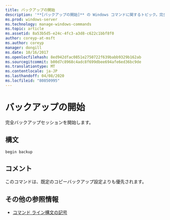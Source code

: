 ```yaml
---
title: バックアップの開始
description: '**[バックアップの開始]** の Windows コマンドに関するトピック。完全バックアップセッションを開始します。'
ms.prod: windows-server
ms.technology: manage-windows-commands
ms.topic: article
ms.assetid: 8a53b5d5-e24c-4fc3-a3d8-c622c1bbf8f0
author: coreyp-at-msft
ms.author: coreyp
manager: dongill
ms.date: 10/16/2017
ms.openlocfilehash: 8ed942dfac0851e2750722f639babb9329b162ab
ms.sourcegitcommit: b00d7c8968c4adc8f699dbee694afe6ed36bc9de
ms.translationtype: MT
ms.contentlocale: ja-JP
ms.lasthandoff: 04/08/2020
ms.locfileid: "80850995"
---
```

# <a name="begin-backup"></a>バックアップの開始

完全バックアップセッションを開始します。

## <a name="syntax"></a>構文

```
begin backup
```

## <a name="remarks"></a>コメント

このコマンドは、既定のコピーバックアップ設定よりも優先されます。

## <a name="additional-references"></a>その他の参照情報

- [コマンド ライン構文の記号](command-line-syntax-key.md)